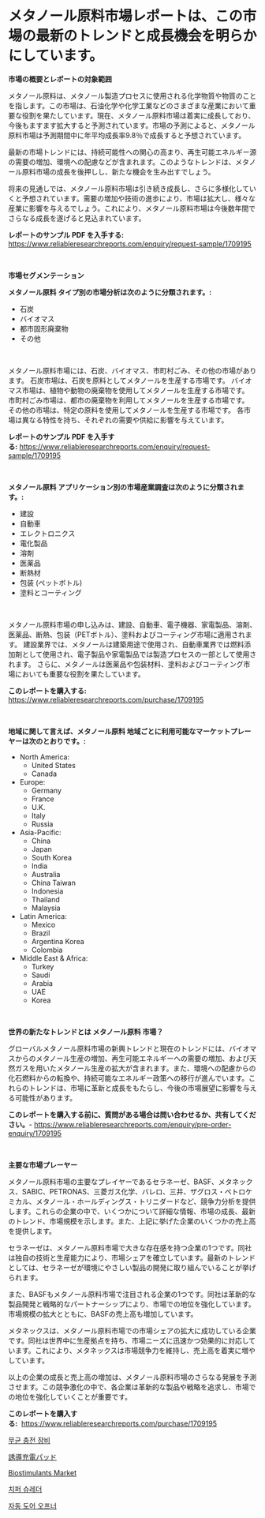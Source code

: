 <p><h1>メタノール原料市場レポートは、この市場の最新のトレンドと成長機会を明らかにしています。</h1></p><p><strong>市場の概要とレポートの対象範囲</strong></p>
<p><p>メタノール原料は、メタノール製造プロセスに使用される化学物質や物質のことを指します。この市場は、石油化学や化学工業などのさまざまな産業において重要な役割を果たしています。現在、メタノール原料市場は着実に成長しており、今後もますます拡大すると予測されています。市場の予測によると、メタノール原料市場は予測期間中に年平均成長率9.8％で成長すると予想されています。</p><p>最新の市場トレンドには、持続可能性への関心の高まり、再生可能エネルギー源の需要の増加、環境への配慮などが含まれます。このようなトレンドは、メタノール原料市場の成長を後押しし、新たな機会を生み出すでしょう。</p><p>将来の見通しでは、メタノール原料市場は引き続き成長し、さらに多様化していくと予想されています。需要の増加や技術の進歩により、市場は拡大し、様々な産業に影響を与えるでしょう。これにより、メタノール原料市場は今後数年間でさらなる成長を遂げると見込まれています。</p></p>
<p><strong>レポートのサンプル PDF を入手する:</strong> <a href="https://www.reliableresearchreports.com/enquiry/request-sample/1709195">https://www.reliableresearchreports.com/enquiry/request-sample/1709195</a></p>
<p>&nbsp;</p>
<p><strong>市場セグメンテーション</strong></p>
<p><strong>メタノール原料 タイプ別の市場分析は次のように分類されます。:</strong></p>
<p><ul><li>石炭</li><li>バイオマス</li><li>都市固形廃棄物</li><li>その他</li></ul></p>
<p>&nbsp;</p>
<p><p>メタノール原料市場には、石炭、バイオマス、市町村ごみ、その他の市場があります。 石炭市場は、石炭を原料としてメタノールを生産する市場です。 バイオマス市場は、植物や動物の廃棄物を使用してメタノールを生産する市場です。 市町村ごみ市場は、都市の廃棄物を利用してメタノールを生産する市場です。 その他の市場は、特定の原料を使用してメタノールを生産する市場です。 各市場は異なる特性を持ち、それぞれの需要や供給に影響を与えています。</p></p>
<p><strong>レポートのサンプル PDF を入手する:</strong>&nbsp;<a href="https://www.reliableresearchreports.com/enquiry/request-sample/1709195">https://www.reliableresearchreports.com/enquiry/request-sample/1709195</a></p>
<p>&nbsp;</p>
<p><strong> メタノール原料 アプリケーション別の市場産業調査は次のように分類されます。:</strong></p>
<p><ul><li>建設</li><li>自動車</li><li>エレクトロニクス</li><li>電化製品</li><li>溶剤</li><li>医薬品</li><li>断熱材</li><li>包装 (ペットボトル)</li><li>塗料とコーティング</li></ul></p>
<p>&nbsp;</p>
<p><p>メタノール原料市場の申し込みは、建設、自動車、電子機器、家電製品、溶剤、医薬品、断熱、包装（PETボトル）、塗料およびコーティング市場に適用されます。 建設業界では、メタノールは建築用途で使用され、自動車業界では燃料添加剤として使用され、電子製品や家電製品では製造プロセスの一部として使用されます。 さらに、メタノールは医薬品や包装材料、塗料およびコーティング市場においても重要な役割を果たしています。</p></p>
<p><strong>このレポートを購入する:</strong>&nbsp; <a href="https://www.reliableresearchreports.com/purchase/1709195">https://www.reliableresearchreports.com/purchase/1709195</a></p>
<p>&nbsp;</p>
<p><strong>地域に関して言えば、メタノール原料 地域ごとに利用可能なマーケットプレーヤーは次のとおりです。:</strong></p>
<p><ul>
    <li>
        North America:
        <ul>
            <li>United States</li>
            <li>Canada</li>
        </ul>
    </li>
    <li>
        Europe:
        <ul>
            <li>Germany</li>
            <li>France</li>
            <li>U.K.</li>
            <li>Italy</li>
            <li>Russia</li>
        </ul>
    </li>
    <li>
        Asia-Pacific:
        <ul>
            <li>China</li>
            <li>Japan</li>
            <li>South Korea</li>
            <li>India</li>
            <li>Australia</li>
            <li>China Taiwan</li>
            <li>Indonesia</li>
            <li>Thailand</li>
            <li>Malaysia</li>
        </ul>
    </li>
    <li>
        Latin America:
        <ul>
            <li>Mexico</li>
            <li>Brazil</li>
            <li>Argentina Korea</li>
            <li>Colombia</li>
        </ul>
    </li>
    <li>
        Middle East & Africa:
        <ul>
            <li>Turkey</li>
            <li>Saudi</li>
            <li>Arabia</li>
            <li>UAE</li>
            <li>Korea</li>
        </ul>
    </li>
    </ul></p>
<p>&nbsp;</p>
<p><strong>世界の新たなトレンドとは メタノール原料 市場？</strong></p>
<p><p>グローバルメタノール原料市場の新興トレンドと現在のトレンドには、バイオマスからのメタノール生産の増加、再生可能エネルギーへの需要の増加、および天然ガスを用いたメタノール生産の拡大が含まれます。また、環境への配慮からの化石燃料からの転換や、持続可能なエネルギー政策への移行が進んでいます。これらのトレンドは、市場に革新と成長をもたらし、今後の市場展望に影響を与える可能性があります。</p></p>
<p><strong>このレポートを購入する前に、質問がある場合は問い合わせるか、共有してください。</strong>- <a href="https://www.reliableresearchreports.com/enquiry/pre-order-enquiry/1709195">https://www.reliableresearchreports.com/enquiry/pre-order-enquiry/1709195</a></p>
<p>&nbsp;</p>
<p><strong>主要な市場プレーヤー</strong></p>
<p><p>メタノール原料市場の主要なプレイヤーであるセラネーゼ、BASF、メタネックス、SABIC、PETRONAS、三菱ガス化学、バレロ、三井、ザグロス・ペトロケミカル、メタノール・ホールディングス・トリニダードなど、競争力分析を提供します。これらの企業の中で、いくつかについて詳細な情報、市場の成長、最新のトレンド、市場規模を示します。また、上記に挙げた企業のいくつかの売上高を提供します。</p><p>セラネーゼは、メタノール原料市場で大きな存在感を持つ企業の1つです。同社は独自の技術と生産能力により、市場シェアを確立しています。最新のトレンドとしては、セラネーゼが環境にやさしい製品の開発に取り組んでいることが挙げられます。</p><p>また、BASFもメタノール原料市場で注目される企業の1つです。同社は革新的な製品開発と戦略的なパートナーシップにより、市場での地位を強化しています。市場規模の拡大とともに、BASFの売上高も増加しています。</p><p>メタネックスは、メタノール原料市場での市場シェアの拡大に成功している企業です。同社は世界中に生産拠点を持ち、市場ニーズに迅速かつ効果的に対応しています。これにより、メタネックスは市場競争力を維持し、売上高を着実に増やしています。</p><p>以上の企業の成長と売上高の増加は、メタノール原料市場のさらなる発展を予測させます。この競争激化の中で、各企業は革新的な製品や戦略を追求し、市場での地位を強化していくことが重要です。</p></p>
<p><strong>このレポートを購入する:</strong>&nbsp;&nbsp;<a href="https://www.reliableresearchreports.com/purchase/1709195">https://www.reliableresearchreports.com/purchase/1709195</a></p>
<p><p><a href="https://github.com/OwenHamiytll568745/Market-Research-Report-List-1/blob/main/65508947870.md">무균 충전 장비</a></p><p><a href="https://medium.com/@tubbs463/%E8%AA%98%E5%B0%8E%E5%85%85%E9%9B%BB%E3%83%91%E3%83%83%E3%83%89%E5%B8%82%E5%A0%B4-2031%E5%B9%B4%E3%81%BE%E3%81%A7%E3%81%AE%E6%88%90%E5%8A%9F%E3%81%99%E3%82%8B%E3%83%93%E3%82%B8%E3%83%8D%E3%82%B9%E6%88%A6%E7%95%A5%E3%81%AE%E9%8D%B5-da71cb794405">誘導充電パッド</a></p><p><a href="https://issuu.com/reportprime-2/docs/biostimulants-market-size-2030.pptx">Biostimulants Market</a></p><p><a href="https://medium.com/@ethanmorar2011/%EC%B9%A9%ED%8D%BC-%EC%89%AC%EB%A0%88%EB%8D%94-%EC%8B%9C%EC%9E%A5-%EC%84%B1%EA%B3%B5%EC%A0%81%EC%9D%B8-%EB%B9%84%EC%A6%88%EB%8B%88%EC%8A%A4-%EC%A0%84%EB%9E%B5%EC%9D%98-%EC%97%B4%EC%87%A0-2031%EB%85%84%EA%B9%8C%EC%A7%80-%EC%98%88%EC%B8%A1-82e691b8a968">치퍼 슈레더</a></p><p><a href="https://medium.com/@royerdmtyan906778/%EC%9E%90%EB%8F%99-%EB%AC%B8-%EA%B0%9C%ED%8F%90%EC%9E%A5%EC%B9%98-%EC%8B%9C%EC%9E%A5-%EC%8B%9C%EC%9E%A5%EC%9D%98-cagr-%EC%8B%9C%EC%9E%A5-%EB%8F%99%ED%96%A5-%EB%B0%8F-%EC%84%B1%EC%9E%A5-%EC%A0%84%EB%9E%B5%EC%97%90-%EB%8C%80%ED%95%9C-%ED%86%B5%EC%B0%B0%EB%A0%A5-1c24b016f77c">자동 도어 오프너</a></p></p>